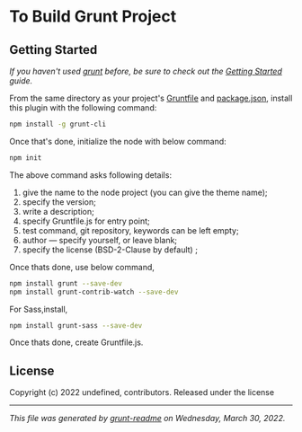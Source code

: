 # To Build Grunt Project 

## Getting Started
_If you haven't used [grunt][] before, be sure to check out the [Getting Started][] guide._

From the same directory as your project's [Gruntfile][Getting Started] and [package.json][], install this plugin with the following command:

```bash
npm install -g grunt-cli
```

Once that's done, initialize the node with below command:

```bash
npm init
```

The above command asks following details:
1) give the name to the node project (you can give the theme name);
2) specify the version;
3) write a description;
4) specify Gruntfile.js for entry point;
5) test command, git repository, keywords can be left empty;
6) author — specify yourself, or leave blank;
7) specify the license (BSD-2-Clause by default) ;

Once thats done, use below command,

```bash
npm install grunt --save-dev
npm install grunt-contrib-watch --save-dev
```

For Sass,install,

```bash
npm install grunt-sass --save-dev
```

Once thats done, create Gruntfile.js.


## License
Copyright (c) 2022 undefined, contributors.
Released under the  license

***

_This file was generated by [grunt-readme](https://github.com/assemble/grunt-readme) on Wednesday, March 30, 2022._

[grunt]: http://gruntjs.com/
[Getting Started]: https://github.com/gruntjs/grunt/blob/devel/docs/getting_started.md
[package.json]: https://npmjs.org/doc/json.html

